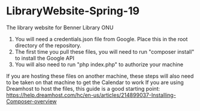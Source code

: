 # LibraryWebsite-Spring-19
The library website for Benner Library ONU


1. You will need a credentials.json file from Google. Place this in the root directory of the repository.
2. The first time you pull these files, you will need to run "composer install" to install the Google API
3. You will also need to run "php index.php" to authorize your machine

If you are hosting these files on another machine, these steps will also need to be taken on that machine to get the Calendar to work
If you are using Dreamhost to host the files, this guide is a good starting point: https://help.dreamhost.com/hc/en-us/articles/214899037-Installing-Composer-overview
